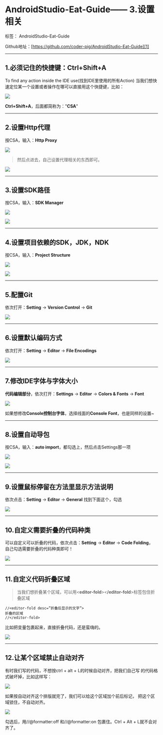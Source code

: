 ﻿# AndroidStudio-Eat-Guide—— 3.设置相关

标签： AndroidStudio-Eat-Guide

Github地址：[https://github.com/coder-pig/AndroidStudio-Eat-Guide][1]


----------

## 1.必须记住的快捷键：Ctrl+Shift+A

> 
To find any action inside the IDE use(找到IDE里使用的所有Action) 
当我们想快速定位某一个设置或者操作在哪可以直接用这个快捷键，比如：

![][2]

**Ctrl+Shift+A**，后面都简称为："**CSA**"


----------

## 2.设置Http代理

> 
按CSA，输入：**Http Proxy**

![][3]

> 然后点进去，自己设置代理相关的东西即可。

![][4]


----------

## 3.设置SDK路径

> 
按CSA，输入：**SDK Manager**

![][5]

![][6]


----------

## 4.设置项目依赖的SDK，JDK，NDK

> 
按CSA，输入：**Project Structure**

![][7]

![][8]


----------

## 5.配置Git

> 
依次打开：**Setting** -> **Version Control** -> **Git**

![][9]


----------

## 6.设置默认编码方式

> 
依次打开：**Setting** -> **Editor** -> **File Encodings**

![][10]


----------

## 7.修改IDE字体与字体大小

> 
**代码编辑部分**，依次打开：**Settings** -> **Editor** -> **Colors & Fonts** -> **Font**

![][11]

如果想修改**Console控制台字体**，选择线面的**Console Font**，也是同样的设置~


----------

## 8.设置自动导包

> 
按CSA，输入：**auto import**，都勾选上，然后点击Settings那一项

![][12]

![][13]



----------

## 9.设置鼠标停留在方法里显示方法说明

> 
依次点击：**Setting** -> **Editor** -> **General** 找到下面这个，勾选

![][14]

----------

## 10.自定义需要折叠的代码种类

> 
可以自定义可以折叠的代码，依次点击：**Setting** -> **Editor** -> **Code Folding**，
自己勾选需要折叠的代码种类即可！

![][15]

----------

## 11.自定义代码折叠区域

> 当我们想折叠某个区域，可以用<**editor-fold**><**/editor-fold**>标签包住折叠区域

```
//<editor-fold desc=”折叠后显示的文字”> 
折叠的区域 
//</editor-fold>
```

比如把变量包裹起来，直接折叠代码，还是蛮嗨的。

![][16]


----------

## 12.让某个区域禁止自动对齐

> 
有时我们写的代码，不想按ctrl + alt + L的时候自动对齐，把我们自己写
的代码格式破坏掉，比如这样写：

![][17]

> 
如果按自动对齐这个排版就完了，我们可以给这个区域加个前后标记，
把这个区域锁住，不自动对齐。

![][18]

> 
勾选后，用//@formatter:off 和//@formatter:on 包裹住。Ctrl + Alt + L就不会对齐了。

  [1]: http://static.zybuluo.com/coder-pig/2dw2goibg75erplcnfzjz6sw/image_1ajodq8151vlu1qad1mco15fdtdim.png
  [2]: http://static.zybuluo.com/coder-pig/2dw2goibg75erplcnfzjz6sw/image_1ajodq8151vlu1qad1mco15fdtdim.png
  [3]: http://static.zybuluo.com/coder-pig/bkr3stpink9b9tgb32vmlkc6/image_1ajoevurg12015itkcejmg1kuf1g.png
  [4]: http://static.zybuluo.com/coder-pig/me382wxn31meadkbezr8du4i/image_1ajof7bul1dic14s41sqc1gdaf381t.png
  [5]: http://static.zybuluo.com/coder-pig/iqg7uhf8gkw2u57f5pb7g7rd/image_1ajoggr3c19v5h78ef1tt32fm34.png
  [6]: http://static.zybuluo.com/coder-pig/306adm3g8walz32gz2gm6jrt/3.png
  [7]: http://static.zybuluo.com/coder-pig/7q4heue0gzgejd180xrgce08/image_1ajofv08namer2iv31bjn1n3f2a.png
  [8]: http://static.zybuluo.com/coder-pig/ouz6b0dbpfxpvqj5wjare2fz/image_1astfj8d1mb1s9k8sagt82vnm.png
  [9]: http://static.zybuluo.com/coder-pig/dpz2y3xy3af5obatjp4udwab/image_1ajoijo4vug11q3li231p9b156944.png
  [10]: http://static.zybuluo.com/coder-pig/dn2czn6qqminpc64nsr1i48d/image_1ajoisf0ecmebkclh2mrampt4u.png
  [11]: http://static.zybuluo.com/coder-pig/q4fk1aipn1tq9932zqkr13lc/1.png
  [12]: http://static.zybuluo.com/coder-pig/aldfm3sgbz2zema4i1q199di/image_1asuhl3jo1v99v35loc1kb015d0l.png
  [13]: http://static.zybuluo.com/coder-pig/as0mxfpk3pufi1eux2ksogwh/image_1asuho5ahopc81n1v7a1tulhs812.png
  [14]: http://static.zybuluo.com/coder-pig/1gupxz1jfls2whqyhzybo4zx/image_1asuhvlrp1q561pcbah914m41uhu1f.png
  [15]: http://static.zybuluo.com/coder-pig/qcp8l2y5zqf5zerx09ipx5qh/image_1asuiucaiqadtq5108b1mvnu0f1s.png
  [16]: http://static.zybuluo.com/coder-pig/582r5k74p2djnuljym44bh75/image_1ajon0cgqgpn9te1cq17a61qb49p.png
  [17]: http://static.zybuluo.com/coder-pig/laeqq8yflwpwxxbpfu7pxaqw/image_1asujen5a2hu17bs1n461lqk9h2g.png
  [18]: http://static.zybuluo.com/coder-pig/d4l6bczmyvbc1d8icezijqg9/image_1ajom9njtneq1jl1ngnmike8i.png